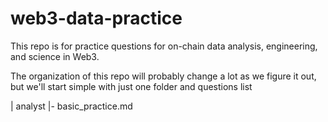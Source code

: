# web3-data-practice
This repo is for practice questions for on-chain data analysis, engineering, and science in Web3.

The organization of this repo will probably change a lot as we figure it out, but we'll start simple with just one folder and questions list

| analyst
  |- basic_practice.md 
